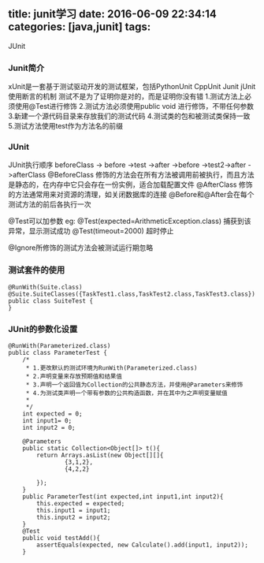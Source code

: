 title: junit学习
date: 2016-06-09 22:34:14
categories: [java,junit]
tags:
---
JUnit
### Junit简介

xUnit是一套基于测试驱动开发的测试框架，包括PythonUnit CppUnit Junit
jUnit使用断言的机制
测试不是为了证明你是对的，而是证明你没有错
1.测试方法上必须使用@Test进行修饰
2.测试方法必须使用public void 进行修饰，不带任何参数
3.新建一个源代码目录来存放我们的测试代码
4.测试类的包和被测试类保持一致
5.测试方法使用test作为方法名的前缀

### JUnit

JUnit执行顺序  beforeClass -> before ->test ->after ->before ->test2->after ->afterClass
@BeforeClass 修饰的方法会在所有方法被调用前被执行，而且方法是静态的，在内存中它只会存在一份实例，适合加载配置文件
@AfterClass 修饰的方法通常用来对资源的清理，如关闭数据库的连接
@Before和@After会在每个测试方法的前后各执行一次

@Test可以加参数 eg:
@Test(expected=ArithmeticException.class)  捕获到该异常，显示测试成功
@Test(timeout=2000)    超时停止

@Ignore所修饰的测试方法会被测试运行期忽略

### 测试套件的使用
```
@RunWith(Suite.class)
@Suite.SuiteClasses({TaskTest1.class,TaskTest2.class,TaskTest3.class})
public class SuiteTest {
}
```
### JUnit的参数化设置
```
@RunWith(Parameterized.class)
public class ParameterTest {
	/*
	 * 1.更改默认的测试环境为RunWith(Parameterized.class)
	 * 2.声明变量来存放预期值和结果值
	 * 3.声明一个返回值为Collection的公共静态方法，并使用@Parameters来修饰
	 * 4.为测试类声明一个带有参数的公共构造函数，并在其中为之声明变量赋值
	 *
	 */
	int expected = 0;
	int input1= 0;
	int input2 = 0;

	@Parameters
	public static Collection<Object[]> t(){
		return Arrays.asList(new Object[][]{
				{3,1,2},
				{4,2,2}

		});
	}
	public ParameterTest(int expected,int input1,int input2){
		this.expected = expected;
		this.input1 = input1;
		this.input2 = input2;
	}
	@Test
	public void testAdd(){
		assertEquals(expected, new Calculate().add(input1, input2));
	}
```
